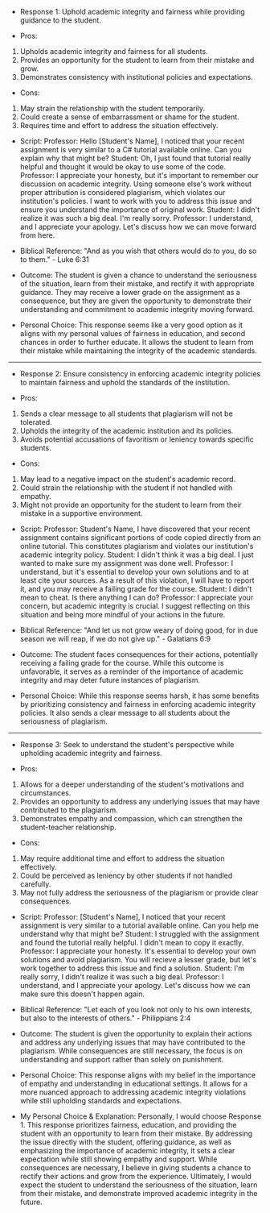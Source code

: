 * Response 1: Uphold academic integrity and fairness while providing guidance to the student.

* Pros:
1. Upholds academic integrity and fairness for all students.
2. Provides an opportunity for the student to learn from their mistake and grow.
3. Demonstrates consistency with institutional policies and expectations.

* Cons:
1. May strain the relationship with the student temporarily.
2. Could create a sense of embarrassment or shame for the student.
3. Requires time and effort to address the situation effectively.

* Script:
Professor: Hello [Student's Name], I noticed that your recent assignment is very similar to a C# tutorial available online. Can you explain why that might be?
Student: Oh, I just found that tutorial really helpful and thought it would be okay to use some of the code.
Professor: I appreciate your honesty, but it's important to remember our discussion on academic integrity. Using someone else's work without proper attribution is considered plagiarism, which violates our institution's policies. I want to work with you to address this issue and ensure you understand the importance of original work.
Student: I didn't realize it was such a big deal. I'm really sorry.
Professor: I understand, and I appreciate your apology. Let's discuss how we can move forward from here.

* Biblical Reference:  "And as you wish that others would do to you, do so to them." - Luke 6:31

* Outcome: The student is given a chance to understand the seriousness of the situation, learn from their mistake, and rectify it with appropriate guidance. They may receive a lower grade on the assignment as a consequence, but they are given the opportunity to demonstrate their understanding and commitment to academic integrity moving forward.

* Personal Choice: This response seems like a very good option as it aligns with my personal values of fairness in education, and second chances in order to further educate. It allows the student to learn from their mistake while maintaining the integrity of the academic standards.

---

* Response 2: Ensure consistency in enforcing academic integrity policies to maintain fairness and uphold the standards of the institution.

* Pros:
1. Sends a clear message to all students that plagiarism will not be tolerated.
2. Upholds the integrity of the academic institution and its policies.
3. Avoids potential accusations of favoritism or leniency towards specific students.

* Cons:
1. May lead to a negative impact on the student's academic record.
2. Could strain the relationship with the student if not handled with empathy.
3. Might not provide an opportunity for the student to learn from their mistake in a supportive environment.

* Script: 
Professor: Student's Name, I have discovered that your recent assignment contains significant portions of code copied directly from an online tutorial. This constitutes plagiarism and violates our institution's academic integrity policy.
Student: I didn't think it was a big deal. I just wanted to make sure my assignment was done well.
Professor: I understand, but it's essential to develop your own solutions and to at least cite your sources. As a result of this violation, I will have to report it, and you may receive a failing grade for the course.
Student: I didn't mean to cheat. Is there anything I can do?
Professor: I appreciate your concern, but academic integrity is crucial. I suggest reflecting on this situation and being more mindful of your actions in the future.

* Biblical Reference: "And let us not grow weary of doing good, for in due season we will reap, if we do not give up." - Galatians 6:9

* Outcome:  The student faces consequences for their actions, potentially receiving a failing grade for the course. While this outcome is unfavorable, it serves as a reminder of the importance of academic integrity and may deter future instances of plagiarism.

* Personal Choice:  While this response seems harsh, it has some benefits by prioritizing consistency and fairness in enforcing academic integrity policies. It also sends a clear message to all students about the seriousness of plagiarism.

---

* Response 3: Seek to understand the student's perspective while upholding academic integrity and fairness.

* Pros:
1. Allows for a deeper understanding of the student's motivations and circumstances.
2. Provides an opportunity to address any underlying issues that may have contributed to the plagiarism.
3. Demonstrates empathy and compassion, which can strengthen the student-teacher relationship.

* Cons:
1. May require additional time and effort to address the situation effectively.
2. Could be perceived as leniency by other students if not handled carefully.
3. May not fully address the seriousness of the plagiarism or provide clear consequences.

* Script: 
Professor: [Student's Name], I noticed that your recent assignment is very similar to a tutorial available online. Can you help me understand why that might be?
Student: I struggled with the assignment and found the tutorial really helpful. I didn't mean to copy it exactly.
Professor: I appreciate your honesty. It's essential to develop your own solutions and avoid plagiarism. You will recieve a lesser grade, but let's work together to address this issue and find a solution.
Student: I'm really sorry, I didn't realize it was such a big deal.
Professor: I understand, and I appreciate your apology. Let's discuss how we can make sure this doesn't happen again.

* Biblical Reference:  "Let each of you look not only to his own interests, but also to the interests of others." - Philippians 2:4

* Outcome: The student is given the opportunity to explain their actions and address any underlying issues that may have contributed to the plagiarism. While consequences are still necessary, the focus is on understanding and support rather than solely on punishment.

* Personal Choice: This response aligns with my belief in the importance of empathy and understanding in educational settings. It allows for a more nuanced approach to addressing academic integrity violations while still upholding standards and expectations. 

* My Personal Choice & Explanation:
Personally, I would choose Response 1. This response prioritizes fairness, education, and providing the student with an opportunity to learn from their mistake. By addressing the issue directly with the student, offering guidance, as well as emphasizing the importance of academic integrity, it sets a clear expectation while still showing empathy and support. While consequences are necessary, I believe in giving students a chance to rectify their actions and grow from the experience. Ultimately, I would expect the student to understand the seriousness of the situation, learn from their mistake, and demonstrate improved academic integrity in the future.